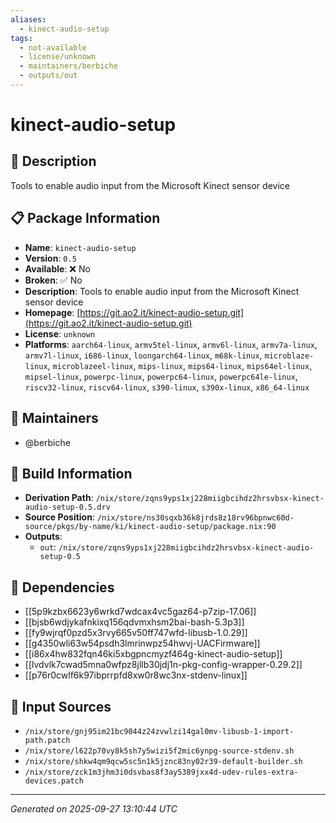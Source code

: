 ```yaml
---
aliases:
  - kinect-audio-setup
tags:
  - not-available
  - license/unknown
  - maintainers/berbiche
  - outputs/out
---
```


# kinect-audio-setup

## 📝 Description

Tools to enable audio input from the Microsoft Kinect sensor device

## 📋 Package Information

- **Name**: `kinect-audio-setup`
- **Version**: `0.5`
- **Available**: ❌ No
- **Broken**: ✅ No
- **Description**: Tools to enable audio input from the Microsoft Kinect sensor device
- **Homepage**: [https://git.ao2.it/kinect-audio-setup.git](https://git.ao2.it/kinect-audio-setup.git)
- **License**: `unknown`
- **Platforms**: `aarch64-linux`, `armv5tel-linux`, `armv6l-linux`, `armv7a-linux`, `armv7l-linux`, `i686-linux`, `loongarch64-linux`, `m68k-linux`, `microblaze-linux`, `microblazeel-linux`, `mips-linux`, `mips64-linux`, `mips64el-linux`, `mipsel-linux`, `powerpc-linux`, `powerpc64-linux`, `powerpc64le-linux`, `riscv32-linux`, `riscv64-linux`, `s390-linux`, `s390x-linux`, `x86_64-linux`
## 👥 Maintainers

- @berbiche


## 🔧 Build Information

- **Derivation Path**: `/nix/store/zqns9yps1xj228miigbcihdz2hrsvbsx-kinect-audio-setup-0.5.drv`
- **Source Position**: `/nix/store/ns30sqxb36k8jrds8z18rv96bpnwc60d-source/pkgs/by-name/ki/kinect-audio-setup/package.nix:90`
- **Outputs**:
  - `out`:  `/nix/store/zqns9yps1xj228miigbcihdz2hrsvbsx-kinect-audio-setup-0.5`

## 🔗 Dependencies

- [[5p9kzbx6623y6wrkd7wdcax4vc5gaz64-p7zip-17.06]]
- [[bjsb6wdjykafnkixq156qdvmxhsm2bai-bash-5.3p3]]
- [[fy9wjrqf0pzd5x3rvy665v50ff747wfd-libusb-1.0.29]]
- [[g4350wli63w54psdh3lmrinwpz54hwvj-UACFirmware]]
- [[i86x4hw832fqn46ki5xbgpncmyzf464g-kinect-audio-setup]]
- [[lvdvlk7cwad5mna0wfpz8jllb30jdj1n-pkg-config-wrapper-0.29.2]]
- [[p76r0cwlf6k97ibprrpfd8xw0r8wc3nx-stdenv-linux]]

## 📁 Input Sources

- `/nix/store/gnj95im21bc9044z24zvwlzi14gal0mv-libusb-1-import-path.patch`
- `/nix/store/l622p70vy8k5sh7y5wizi5f2mic6ynpg-source-stdenv.sh`
- `/nix/store/shkw4qm9qcw5sc5n1k5jznc83ny02r39-default-builder.sh`
- `/nix/store/zck1m3jhm3i0dsvbas8f3ay5389jxx4d-udev-rules-extra-devices.patch`

---
*Generated on 2025-09-27 13:10:44 UTC*
